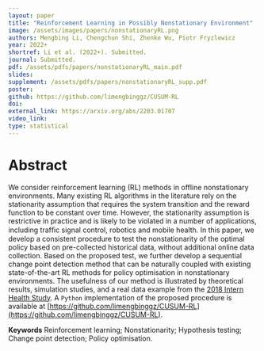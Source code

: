 ```yaml
---
layout: paper
title: "Reinforcement Learning in Possibly Nonstationary Environment"
image: /assets/images/papers/nonstationaryRL.png
authors: Mengbing Li, Chengchun Shi, Zhenke Wu, Piotr Fryzlewicz
year: 2022+
shortref: Li et al. (2022+). Submitted.
journal: Submitted.
pdf: /assets/pdfs/papers/nonstationaryRL_main.pdf
slides: 
supplement: /assets/pdfs/papers/nonstationaryRL_supp.pdf
poster: 
github: https://github.com/limengbinggz/CUSUM-RL
doi: 
external_link: https://arxiv.org/abs/2203.01707
video_link: 
type: statistical
---
```


# Abstract

We consider reinforcement learning (RL) methods in offline nonstationary environments. Many existing RL algorithms in the literature rely on the stationarity assumption that requires the system transition and the reward function to be constant over time. However, the stationarity assumption is restrictive in practice and is likely to be violated in a number of applications, including trafﬁc signal control, robotics and mobile health. In this paper, we develop a consistent procedure to test the nonstationarity of the optimal policy based on pre-collected historical data, without additional online data collection. Based on the proposed test, we further develop a sequential change point detection method that can be naturally coupled with existing state-of-the-art RL methods for policy optimisation in nonstationary environments. The usefulness of our method is illustrated by theoretical results, simulation studies, and a real data example from the [2018 Intern Health Study](https://www.srijan-sen-lab.com/intern-health-study). A `Python` implementation of the proposed procedure is available at [https://github.com/limengbinggz/CUSUM-RL](https://github.com/limengbinggz/CUSUM-RL).

**Keywords** Reinforcement learning; Nonstationarity; Hypothesis testing; Change point detection; Policy optimisation.